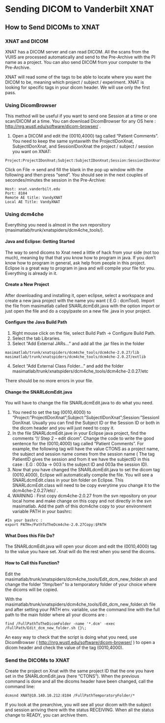 # Sending DICOM to Vanderbilt XNAT

## How to Send DICOMs to XNAT

### XNAT and DICOM

XNAT has a DICOM server and can read DICOM. All the scans from the VUIIS are processed automatically and send to the Pre-Archive with the PI name as a project. You can also send DICOM from your computer to the Pre-Archive.

XNAT will read some of the tags to be able to locate where you want the DICOM to be, meaning which project / subject / experiment. XNAT is looking for specific tags in your dicom header. We will use only the first pass.

### Using DicomBrowser

This method will be useful if you want to send one Session at a time or one scan/DICOM at a time. You can download DicomBrowser for any OS here : http://nrg.wustl.edu/software/dicom-browser/ .

1. Open a DICOM and edit the (0010,4000) tag called “Patient Comments”. You need to keep the same syntaxwith the ProjectIDonXnat, SubjectIDonXnat, and SessionIDonXnat the project / subject / session you want on XNAT:
```
Project:ProjectIDonXnat;Subject:SubjectIDonXnat;Session:SessionIDonXnat
```

Click on File -> send and fill the blank in the pop up window with the following and then press “send”. You should see in the next couples of secondes/minutes the session in the Pre-Archive:
```
Host: xnat.vanderbilt.edu
Port: 8104
Remote AE title: VandyXNAT
Local AE Title: VandyXNAT
```

### Using dcm4che

Everything you need is almost in the svn reporsitory (masimatlab/trunk/xnatspiders/dcm4che_tools/).

#### Java and Eclipse: Getting Started

The way to send dicoms to Xnat need a little of hack from your side (not too much), meaning by that that you know how to program in java. If you don’t know how to program in general, ask help from people in this project. Eclipse is a great way to program in java and will compile your file for you. Everything is already in it.

#### Create a New Project

After downloading and installing it, open eclipse, select a workspace and create a new java project with the name you want ( E.G : dcmTool). Import the file from masimatlab called SNARLdcmEdit.java with the option import or just open the file and do a copy/paste on a new file .java in your project.

#### Configure the Java Build Path

1. Right mouse click on the file, select Build Path -> Configure Build Path.
2. Select the tab Libraries.
3. Select “Add External JARs…” and add all the .jar files in the folder
```
masimatlab/trunk/xnatspiders/dcm4che_tools/dcm4che-2.0.27/lib 
masimatlab/trunk/xnatspiders/dcm4che_tools/dcm4che-2.0.27/extlib
```
4. Select “Add External Class Folder…” and add the folder masimatlab/trunk/xnatspiders/dcm4che_tools/dcm4che-2.0.27/etc

There should be no more errors in your file.

#### Change the SNARLdcmEdit.java

You will have to change the file SNARLdcmEdit.java to do what you need.
1. You need to set the tag (0010,4000) to “Project:”ProjectIDonXnat”;Subject:”SubjectIDonXnat”;Session:”SessionIDonXnat. Usually you can find the Subject ID or the Session ID or both in the dicom header and you will just need to copy it.
2. In the file SNARLdcmEdit.jave in your Eclipse java project, find the comments “// Step 2 – edit dicom”. Change the code to write the good sentence for the (0010,4000) tag called “Patient Comments”. For example, the following tag will have the value CTONS as a project name, the subject and session name comes from the session name ( The tag PatientID gives the session and from it we have the subjectID in this case : E.G : 003a -> 003 is the subject ID and 003a the session ID).
3. Now that you have changed the SNARLdcmEdit.java to set the dicom tag (0010,4000), Eclipse will automatically compile the file. You will see a SNARLdcmEdit.class in your bin folder on Eclipse. This SNARLdcmEdit.class will need to be copy everytime you change it to the dcm4che-2.0.27/etc/ .
4. WARNING : First copy dcm4che-2.0.27 from the svn repository on your local home and make change on this copy and not directly in the svn masimatlab. Add the path of this dcm4che copy to your environment variable PATH in your bashrc:
```
#In your bashrc :
export PATH=/PathToTheDcm4che-2.0.27Copy:$PATH
```

#### What Does this File Do?

The SNARLdcmEdit.java will open your dicom and edit the (0010,4000) tag to the value you have set. Xnat will do the rest when you send the dicoms.

#### How to Call this Function?

Edit the masimatlab/trunk/xnatspiders/dcm4che_tools/Edit_dcm_new_folder.sh and change the folder “/tmp/ben” to a temporatory folder of your choice where the dicoms will be copied.

With the masimatlab/trunk/xnatspiders/dcm4che_tools/Edit_dcm_new_folder.sh file and after setting your PATH env. variable, use the command line with the full path to the main folder where all your dicoms are :
```
find /FullPathToTheDicomFolder -name '*.dcm' -exec /FullPath/Edit_dcm_new_folder.sh {}\;
```
An easy way to check that the script is doing what you need, use DicomBrowser ( http://nrg.wustl.edu/software/dicom-browser/ ) to open a dicom header and check the value of the tag (0010,4000).

### Send the DICOMs to XNAT

Create the project on Xnat with the same project ID that the one you have set in the SNARLdcmEdit.java (here “CTONS”). When the previous command is done and all the dicoms header have been changed, call the command line:
```
dcmsnd XNAT@10.140.10.212:8104 /FullPathTemporatoryFolder/* 
```
If you look at the prearchive, you will see all your dicom with the subject and session arriving there with the status RECEIVING. When all the status change to READY, you can archive them.

